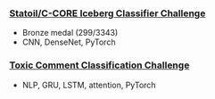 ### [Statoil/C-CORE Iceberg Classifier Challenge](https://www.kaggle.com/c/statoil-iceberg-classifier-challenge)

* Bronze medal (299/3343)
* CNN, DenseNet, PyTorch

### [Toxic Comment Classification Challenge](https://www.kaggle.com/c/jigsaw-toxic-comment-classification-challenge)

* NLP, GRU, LSTM, attention, PyTorch
